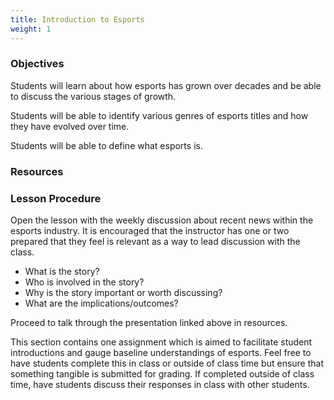 ```yaml
---
title: Introduction to Esports
weight: 1
---
```

### O﻿bjectives

S﻿tudents will learn about how esports has grown over decades and be able to discuss the various stages of growth. 

S﻿tudents will be able to identify various genres of esports titles and how they have evolved over time. 

Students will be able to define what esports is. 

### R﻿esources



### L﻿esson Procedure

O﻿pen the lesson with the weekly discussion about recent news within the esports industry. It is encouraged that the instructor has one or two prepared that they feel is relevant as a way to lead discussion with the class. 

* W﻿hat is the story?
* W﻿ho is involved in the story?
* W﻿hy is the story important or worth discussing?
* W﻿hat are the implications/outcomes?

Proceed to talk through the presentation linked above in resources.

T﻿his section contains one assignment which is aimed to facilitate student introductions and gauge baseline understandings of esports. Feel free to have students complete this in class or outside of class time but ensure that something tangible is submitted for grading. If completed outside of class time, have students discuss their responses in class with other students.